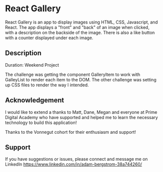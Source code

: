 # React Gallery

React Gallery is an app to display images using HTML, CSS, Javascript, and React.  The app displays a "front" and "back" of an image when clicked, with a description on the backside of the image. There is also a like button with a counter displayed under each image.

## Description

Duration: Weekend Project

The challenge was getting the component GalleryItem to work with GalleyList to render each item to the DOM.  The other challenge was setting up CSS files to render the way I intended.  

## Acknowledgement

I would like to extend a thanks to Matt, Dane, Megan and everyone at Prime Digital Academy who have supported and helped me to learn the necessary technology to build this application!

Thanks to the Vonnegut cohort for their enthusiasm and support!

## Support

If you have suggestions or issues, please connect and message me on LinkedIn https://www.linkedin.com/in/adam-bergstrom-38a744260/